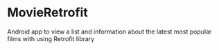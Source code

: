 # MovieRetrofit
Android app to view a list and information about the latest most popular films 
with using Retrofit library
